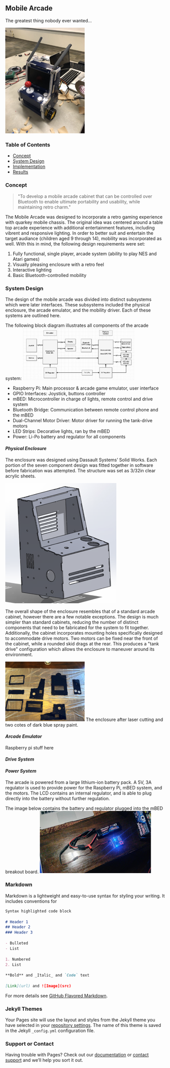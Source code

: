 ## Mobile Arcade

The greatest thing nobody ever wanted...

<img src="/Images/LightsAdded.jpg" width="250">


### Table of Contents
- [Concept](#concept)
- [System Design](#desigb)
- [Implementation](#implementation)
- [Results](#results)

### Concept

> "To develop a mobile arcade cabinet that can be controlled over Bluetooth to enable ultimate portability and usability, while maintaining retro charm."

The Mobile Arcade was designed to incorporate a retro gaming experience with quarkey mobile chassis. The original idea was centered around a table top arcade experience with additional entertainment features, including vibrent and responsive lighting. In order to better suit and entertain the target audiance (children aged 9 through 14), mobility was incorporated as well. With this in mind, the following design requirements were set:
1. Fully functional, single player, arcade system (ability to play NES and Atari games)
2. Visually pleasing enclosure with a retro feel
3. Interactive lighting
4. Basic Bluetooth-controlled mobility 

### System Design

The design of the mobile arcade was divided into distinct subsystems which were later interfaces. These subsystems included the physical enclosure, the arcade emulator, and the mobility driver. Each of these systems are outlined here.

The following block diagram illustrates all components of the arcade system:
<img src="/Images/BlockDiagram.png" width="350">
* Raspberry Pi: Main processor & arcade game emulator, user interface
* GPIO Interfaces: Joystick, buttons controller
* mBED: Microcontroller in charge of lights, remote control and drive system
* Bluetooth Bridge: Communication between remote control phone and the mBED
* Dual-Channel Motor Driver: Motor driver for running the tank-drive motors
* LED Strips: Decorative lights, ran by the mBED
* Power: Li-Po battery and regulator for all components

#### _Physical Enclosure_

The enclosure was designed using Dassault Systems’ Solid Works. Each portion of the seven component design was fitted together in software before fabrication was attempted. The structure was set as 3/32in clear acrylic sheets.

<img src="/Images/ArcadeCAD.png" width="350">

The overall shape of the enclosure resembles that of a standard arcade cabinet, however there are a few notable exceptions. The design is much simpler than standard cabinets, reducing the number of distinct components that need to be fabricated for the system to fit together. Additionally, the cabinet incorporates mounting holes specifically designed to accommodate drive motors. Two motors can be fixed near the front of the cabinet, while a rounded skid drags at the rear. This produces a "tank drive" configuration which allows the enclosure to maneuver around its environment.

<img src="/Images/ArcadeCabinetPaint.jpg" width="250">
The enclosure after laser cutting and two cotes of dark blue spray paint.

#### _Arcade Emulator_

Raspberry pi stuff here

#### _Drive System_

#### _Power System_

The arcade is powered from a large lithium-ion battery pack. A 5V, 3A regulator is used to provide power for the Raspberry Pi, mBED system, and the motors. The LCD contains an internal regulator, and is able to plug directly into the battery without further regulation.

The image below contains the battery and regulator plugged into the mBED breakout board.
<img src="/Images/WireHarness.jpg" width="350">

### Markdown

Markdown is a lightweight and easy-to-use syntax for styling your writing. It includes conventions for

```markdown
Syntax highlighted code block

# Header 1
## Header 2
### Header 3

- Bulleted
- List

1. Numbered
2. List

**Bold** and _Italic_ and `Code` text

[Link](url) and ![Image](src)
```

For more details see [GitHub Flavored Markdown](https://guides.github.com/features/mastering-markdown/).

### Jekyll Themes

Your Pages site will use the layout and styles from the Jekyll theme you have selected in your [repository settings](https://github.com/1961C/MobileArcade/settings). The name of this theme is saved in the Jekyll `_config.yml` configuration file.

### Support or Contact

Having trouble with Pages? Check out our [documentation](https://help.github.com/categories/github-pages-basics/) or [contact support](https://github.com/contact) and we’ll help you sort it out.
